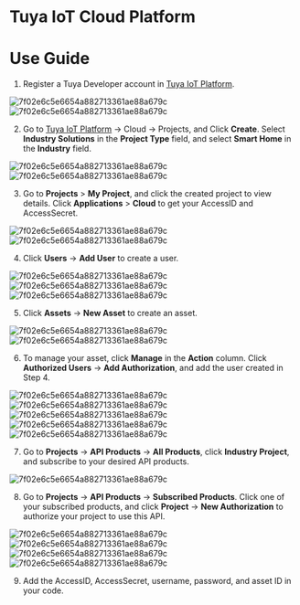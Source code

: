 Tuya IoT Cloud Platform
========================

Use Guide
========================
1. Register a Tuya Developer account in [Tuya IoT Platform](https://iot.tuya.com/).

<img src="https://images.tuyacn.com/app/Hanh/register1.png" alt="7f02e6c5e6654a882713361ae88a679c" style="zoom:100%;" />
<img src="https://images.tuyacn.com/app/Hanh/register2.png" alt="7f02e6c5e6654a882713361ae88a679c" style="zoom:100%;" />

2. Go to [Tuya IoT Platform](https://iot.tuya.com/cloud/) -> Cloud -> Projects, and Click **Create**. Select **Industry Solutions** in the **Project Type** field, and select **Smart Home** in the **Industry** field.

<img src="https://images.tuyacn.com/app/Hanh/creatproject.png" alt="7f02e6c5e6654a882713361ae88a679c" style="zoom:100%;" />

<img src="https://images.tuyacn.com/app/Hanh/creatproject1.png" alt="7f02e6c5e6654a882713361ae88a679c" style="zoom:100%;" />

3. Go to **Projects** > **My Project**, and click the created project to view details. Click **Applications** > **Cloud** to get your AccessID and AccessSecret.

<img src="https://images.tuyacn.com/app/Hanh/mypeoject.png" alt="7f02e6c5e6654a882713361ae88a679c" style="zoom:100%;" />

<img src="https://images.tuyacn.com/app/Hanh/cloudapplications.png" alt="7f02e6c5e6654a882713361ae88a679c" style="zoom:100%;" />

4. Click **Users** -> **Add User** to create a user.

<img src="https://images.tuyacn.com/app/Hanh/user.png" alt="7f02e6c5e6654a882713361ae88a679c" style="zoom:100%;" />

<img src="https://images.tuyacn.com/app/Hanh/adduser.png" alt="7f02e6c5e6654a882713361ae88a679c" style="zoom:100%;" />

<img src="https://images.tuyacn.com/app/Hanh/usercreat.png" alt="7f02e6c5e6654a882713361ae88a679c" style="zoom:100%;" />

5. Click **Assets** -> **New Asset** to create an asset.

<img src="https://images.tuyacn.com/app/Hanh/assets.png" alt="7f02e6c5e6654a882713361ae88a679c" style="zoom:100%;" />

<img src="https://images.tuyacn.com/app/Hanh/newasset.png" alt="7f02e6c5e6654a882713361ae88a679c" style="zoom:100%;" />

6. To manage your asset, click **Manage** in the **Action** column. Click **Authorized Users** -> **Add Authorization**, and add the user created in Step 4.

<img src="https://images.tuyacn.com/app/Hanh/manageasset.png" alt="7f02e6c5e6654a882713361ae88a679c" style="zoom:100%;" />

<img src="https://images.tuyacn.com/app/Hanh/manageasset.png" alt="7f02e6c5e6654a882713361ae88a679c" style="zoom:100%;" />

<img src="https://images.tuyacn.com/app/Hanh/authorizedusers.png" alt="7f02e6c5e6654a882713361ae88a679c" style="zoom:100%;" />

<img src="https://images.tuyacn.com/app/Hanh/addauthorization.png" alt="7f02e6c5e6654a882713361ae88a679c" style="zoom:100%;" />

<img src="https://images.tuyacn.com/app/Hanh/authorizationsuccess.png" alt="7f02e6c5e6654a882713361ae88a679c" style="zoom:100%;" />

7. Go to **Projects** -> **API Products** -> **All Products**, click **Industry Project**, and subscribe to your desired API products.

<img src="https://images.tuyacn.com/app/Hanh/APIproducts.png" alt="7f02e6c5e6654a882713361ae88a679c" style="zoom:100%;" />

8. Go to **Projects** -> **API Products** -> **Subscribed Products**. Click one of your subscribed products, and click **Project** -> **New Authorization** to authorize your project to use this API.

<img src="https://images.tuyacn.com/app/Hanh/buyapi.png" alt="7f02e6c5e6654a882713361ae88a679c" style="zoom:100%;" />

<img src="https://images.tuyacn.com/app/Hanh/tip.png" alt="7f02e6c5e6654a882713361ae88a679c" style="zoom:100%;" />

<img src="https://images.tuyacn.com/app/Hanh/newauthorization.png" alt="7f02e6c5e6654a882713361ae88a679c" style="zoom:100%;" />

<img src="https://images.tuyacn.com/app/Hanh/apiproductauthorization.png" alt="7f02e6c5e6654a882713361ae88a679c" style="zoom:100%;" />

9. Add the AccessID, AccessSecret, username, password, and asset ID in your code.



